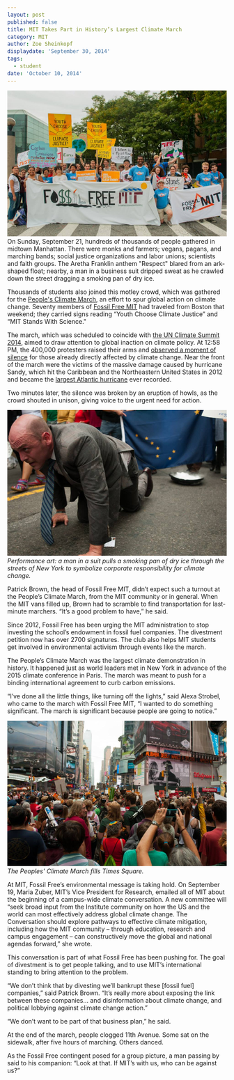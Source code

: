 ```yaml
---
layout: post
published: false
title: MIT Takes Part in History’s Largest Climate March
category: MIT
author: Zoe Sheinkopf
displaydate: 'September 30, 2014'
tags:
  - student
date: 'October 10, 2014'
---
```


![](https://raw.githubusercontent.com/smnookin/smnookin.github.io/master/_posts/1491671_956029881080076_1969027885107661291_n.jpg?token=4895560__eyJzY29wZSI6IlJhd0Jsb2I6c21ub29raW4vc21ub29raW4uZ2l0aHViLmlvL21hc3Rlci9fcG9zdHMvMTQ5MTY3MV85NTYwMjk4ODEwODAwNzZfMTk2OTAyNzg4NTEwNzY2MTI5MV9uLmpwZyIsImV4cGlyZXMiOjE0MTM3MzQ5ODB9--1ab9cfbbe340bc15832a1876987d8fc97c704195)
On Sunday, September 21, hundreds of thousands of people gathered in midtown Manhattan. There were monks and farmers; vegans, pagans, and marching bands; social justice organizations and labor unions; scientists and faith groups. The Aretha Franklin anthem "Respect" blared from an ark-shaped float; nearby, a man in a business suit dripped sweat as he crawled down the street dragging a smoking pan of dry ice.

Thousands of students also joined this motley crowd, which was gathered for the [People's Climate March](http://peoplesclimate.org/wrap-up/), an effort to spur global action on climate change. Seventy members of [Fossil Free MIT](http://www.fossilfreemit.org/) had traveled from Boston that weekend; they carried signs reading “Youth Choose Climate Justice” and “MIT Stands With Science."

The march, which was scheduled to coincide with [the UN Climate Summit 2014](http://www.un.org/climatechange/summit/), aimed to draw attention to global inaction on climate policy. At 12:58 PM, the 400,000 protesters raised their arms and [observed a moment of silence](http://time.com/3415162/peoples-climate-march-new-york-manhattan-demonstration/) for those already directly affected by climate change. Near the front of the march were the victims of the massive damage caused by hurricane Sandy, which hit the Caribbean and the Northeastern United States in 2012 and became the [largest Atlantic hurricane](http://www.erh.noaa.gov/mhx/EventReviews/20121029/20121029.php) ever recorded.

Two minutes later, the silence was broken by an eruption of howls, as the crowd shouted in unison, giving voice to the urgent need for action.


![10711133_956029931080071_1505566343118686235_n.jpg](https://raw.githubusercontent.com/smnookin/smnookin.github.io/master/_posts/10711133_956029931080071_1505566343118686235_n.jpg?token=4895560__eyJzY29wZSI6IlJhd0Jsb2I6c21ub29raW4vc21ub29raW4uZ2l0aHViLmlvL21hc3Rlci9fcG9zdHMvMTA3MTExMzNfOTU2MDI5OTMxMDgwMDcxXzE1MDU1NjYzNDMxMTg2ODYyMzVfbi5qcGciLCJleHBpcmVzIjoxNDEzNzM1NTI1fQ%3D%3D--9da97e18e0705d6c3f78d790d3e4511b2853db9d)
_Performance art: a man in a suit pulls a smoking pan of dry ice through the streets of New York to symbolize corporate responsibility for climate change._


Patrick Brown, the head of Fossil Free MIT, didn’t expect such a turnout at the People’s Climate March, from the MIT community or in general. When the MIT vans filled up, Brown had to scramble to find transportation for last-minute marchers. “It’s a good problem to have,” he said.

Since 2012, Fossil Free has been urging the MIT administration to stop investing the school’s endowment in fossil fuel companies. The divestment petition now has over 2700 signatures. The club also helps MIT students get involved in environmental activism through events like the march.

The People’s Climate March was the largest climate demonstration in history. It happened just as world leaders met in New York in advance of the 2015 climate conference in Paris. The march was meant to push for a binding international agreement to curb carbon emissions.

“I’ve done all the little things, like turning off the lights,” said Alexa Strobel, who came to the march with Fossil Free MIT, “I wanted to do something significant. The march is significant because people are going to notice.”

    
![10628105_956029774413420_2601407869024525412_n.jpg](https://raw.githubusercontent.com/smnookin/smnookin.github.io/master/_posts/10628105_956029774413420_2601407869024525412_n.jpg?token=4895560__eyJzY29wZSI6IlJhd0Jsb2I6c21ub29raW4vc21ub29raW4uZ2l0aHViLmlvL21hc3Rlci9fcG9zdHMvMTA2MjgxMDVfOTU2MDI5Nzc0NDEzNDIwXzI2MDE0MDc4NjkwMjQ1MjU0MTJfbi5qcGciLCJleHBpcmVzIjoxNDEzNzM1NTQ5fQ%3D%3D--0f98d335f0463f6f207e6dd5792a1350a6ff31d9)
_The Peoples' Climate March fills Times Square._

At MIT, Fossil Free’s environmental message is taking hold. On September 19, Maria Zuber, MIT’s Vice President for Research, emailed all of MIT about the beginning of a campus-wide climate conversation. A new committee will “seek broad input from the Institute community on how the US and the world can most effectively address global climate change. The Conversation should explore pathways to effective climate mitigation, including how the MIT community – through education, research and campus engagement – can constructively move the global and national agendas forward,” she wrote.

This conversation is part of what Fossil Free has been pushing for. The goal of divestment is to get people talking, and to use MIT’s international standing to bring attention to the problem.

“We don’t think that by divesting we’ll bankrupt these [fossil fuel] companies,” said Patrick Brown. “It’s really more about exposing the link between these companies… and disinformation about climate change, and political lobbying against climate change action.”

“We don’t want to be part of that business plan,” he said.

At the end of the march, people clogged 11th Avenue. Some sat on the sidewalk, after five hours of marching. Others danced.

As the Fossil Free contingent posed for a group picture, a man passing by said to his companion: “Look at that. If MIT’s with us, who can be against us?”
